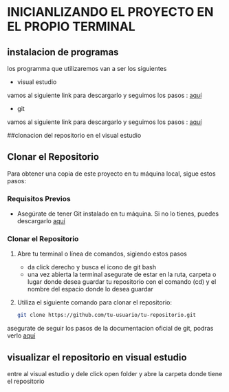 ﻿# INICIANLIZANDO EL PROYECTO EN EL PROPIO TERMINAL 





## instalacion de programas

 
los programma que utilizaremos van a ser los siguientes 


*  visual estudio 

vamos al siguiente link para descargarlo y seguimos los pasos : [aquí](https://code.visualstudio.com/download) 
          
*  git 

vamos al siguiente link para descargarlo y seguimos los pasos : [aquí](https://git-scm.com/downloads)


##clonacion del repositorio en el visual estudio



## Clonar el Repositorio

Para obtener una copia de este proyecto en tu máquina local, sigue estos pasos:

### Requisitos Previos

- Asegúrate de tener Git instalado en tu máquina. Si no lo tienes, puedes descargarlo [aquí](https://git-scm.com/downloads)

### Clonar el Repositorio

1. Abre tu terminal o línea de comandos, sigiendo estos pasos

   * da click derecho y busca el icono de git bash
   * una vez abierta la terminal asegurate de estar en la ruta, carpeta o lugar donde desea guardar tu repositorio con el comando (cd) y el nombre del espacio donde lo desea guardar 

3. Utiliza el siguiente comando para clonar el repositorio:

   ```bash
   git clone https://github.com/tu-usuario/tu-repositorio.git

asegurate de seguir los pasos de la documentacion oficial de git, podras verlo [aquí](https://docs.github.com/es/repositories/creating-and-managing-repositories/cloning-a-repository) 

## visualizar el repositorio en visual estudio 

entre al visual estudio y dele click open folder y abre la carpeta donde tiene el repositorio 
